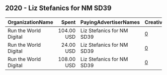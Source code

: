 ## 2020 - Liz Stefanics for NM SD39 
|OrganizationName|Spent|PayingAdvertiserNames|CreativeUrls|Impressions|Genders|AgeBrackets|CountryCodes|BillingAddresses|CandidateBallotInformation|
|:---|---:|:---|:---|---:|:---|:---|:---|:---|:---|
|Run the World Digital|104.00 USD|Liz Stefanics for NM SD39|[0](https://www.snap.com/political-ads/asset/7b43a4cd4dcf1f25bbc268c93d40181fe530d5d2fb6667a2c401425624e88f46?mediaType=mp4)|17,604||18+|united states|"1324 Spaight St,Madison,53703,US"|Liz Stefanics for NM SD39|
|Run the World Digital|24.00 USD|Liz Stefanics for NM SD39|[0](https://www.snap.com/political-ads/asset/feb1a077a899111735f10a9b12e9a6630f4ed9dc5a8291c6276a6b8b1818f00c?mediaType=mp4)|3,138||18+|united states|"1324 Spaight St,Madison,53703,US"|Liz Stefanics for NM SD39|
|Run the World Digital|108.00 USD|Liz Stefanics for NM SD39|[0](https://www.snap.com/political-ads/asset/7b43a4cd4dcf1f25bbc268c93d40181fe530d5d2fb6667a2c401425624e88f46?mediaType=mp4)|16,392||18+|united states|"1324 Spaight St,Madison,53703,US"|Liz Stefanics for NM SD39|
